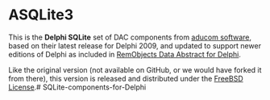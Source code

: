 # ASQLite3

This is the **Delphi SQLite** set of DAC components from [aducom software](http://www.aducom.com/), based on their latest release for Delphi 2009, and updated to support newer editions of Delphi as included in [RemObjects Data Abstract for Delphi](http://www.remobjects.com/da).

Like the original version (not available on GitHub, or we would have forked it from there), this version is released and distributed under the [FreeBSD License](http://www.freebsd.org/copyright/freebsd-license.html).# SQLite-components-for-Delphi
